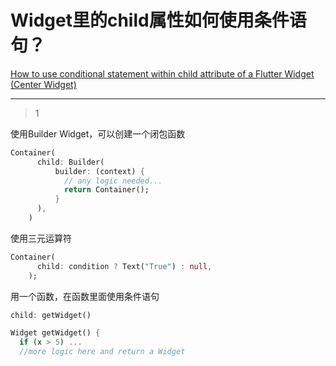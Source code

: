 # Widget里的child属性如何使用条件语句？
[How to use conditional statement within child attribute of a Flutter Widget (Center Widget)](https://stackoverflow.com/questions/49713189/how-to-use-conditional-statement-within-child-attribute-of-a-flutter-widget-cen)

___



> 1

使用Builder Widget，可以创建一个闭包函数

```dart
Container(
      child: Builder(
          builder: (context) {
            // any logic needed...
            return Container();
          }
      ),
    )
```

使用三元运算符

```dart
Container(
      child: condition ? Text("True") : null,
    );
```

用一个函数，在函数里面使用条件语句

```dart
child: getWidget()

Widget getWidget() {
  if (x > 5) ...
  //more logic here and return a Widget
```







